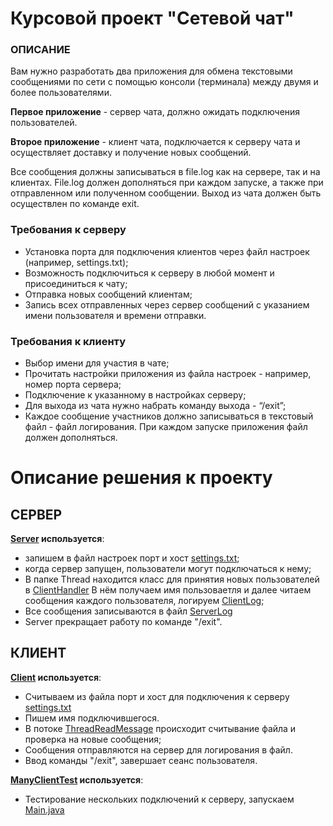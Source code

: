 #  Курсовой проект "Сетевой чат"
###  ОПИСАНИЕ

Вам нужно разработать два приложения для обмена текстовыми сообщениями по сети с помощью консоли (терминала) 
между двумя и более пользователями.

**Первое приложение** - сервер чата, должно ожидать подключения пользователей.

**Второе приложение** - клиент чата, подключается к серверу чата и осуществляет доставку и получение новых 
сообщений.

Все сообщения должны записываться в file.log как на сервере, так и на клиентах. File.log должен дополняться при 
каждом запуске, а также при отправленном или полученном сообщении. Выход из чата должен быть осуществлен по 
команде exit.

###  Требования к серверу
- Установка порта для подключения клиентов через файл настроек (например, settings.txt);
- Возможность подключиться к серверу в любой момент и присоединиться к чату;
- Отправка новых сообщений клиентам;
- Запись всех отправленных через сервер сообщений с указанием имени пользователя и времени отправки.

###  Требования к клиенту
- Выбор имени для участия в чате;
- Прочитать настройки приложения из файла настроек - например, номер порта сервера;
- Подключение к указанному в настройках серверу;
- Для выхода из чата нужно набрать команду выхода - “/exit”;
- Каждое сообщение участников должно записываться в текстовый файл - файл логирования. При каждом запуске приложения файл должен дополняться.

#  Описание решения к проекту

## СЕРВЕР

**[Server](src/main/java/Server.java) используется**:
- запишем в файл настроек порт и хост [settings.txt](src/main/resources/settings.txt);
- когда сервер запущен, пользователи могут подключаться к нему;
- В папке Thread находится класс для принятия новых пользователей в [ClientHandler](src/main/java/Thread/ClientHandler.java) В нём получаем имя пользоваетля и далее читаем сообщения каждого пользователя, логируем [ClientLog](src/main/java/Logger/ClientLog.java);
- Все сообщения записываются в файл [ServerLog](src/main/java/Logger/ServerLog.java)
- Server прекращает работу по команде "/exit".
  
## КЛИЕНТ

**[Client](src/main/java/Client.java) используется**:
- Считываем из файла порт и хост для подключения к cерверу [settings.txt](src/main/resources/settings.txt)
- Пишем имя подключившегося.
- В потоке [ThreadReadMessage](src/main/java/Thread/ReadMessage.java) происходит считывание файла и проверка на новые сообщения;
- Cообщения отправляются на сервер для логирования в файл. 
- Ввод команды "/exit", завершает сеанс пользователя.
  
**[ManyClientTest](src/main/java/Thread/ManyClientTest.java) используется**:
- Тестирование нескольких подключений к серверу, запускаем  [Main.java](src/main/java/Main.java)
